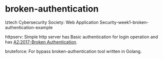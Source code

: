 # broken-authentication
Iztech Cybersecurity Society: Web Application Security-week1-broken-authentication-example

httpserv: Simple http server has Basic authentication for login operation and has [A2:2017-Broken Authentication](https://owasp.org/www-project-top-ten/2017/A2_2017-Broken_Authentication).

bruteforce: For bypass broken-authentication tool written in Golang.




